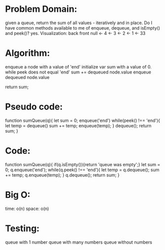# Problem Domain: 
given a queue, return the sum of all values - iteratively and in place.
Do I have common methods available to me of enqueue, dequeue, and isEmpty() and peek()? yes.
Visualization:
 back				front
null <- 4 <- 3 <- 2 <- 1 <- 33

# Algorithm:

enqueue a node with a value of 'end'
initialize var sum with a value of 0.
while peek does not equal 'end'
 sum += dequeued node.value
enqueue dequeued node.value

return sum;

# Pseudo code:

function sumQueue(q){
	let sum = 0;
	enqueue('end')
	while(peek() !== 'end'){
		let temp = dequeue()
		sum += temp;
		enqueue(temp);
}
dequeue();
	return sum;
}
# Code:

function sumQueue(q){
	if(q.isEmpty()){return 'queue was empty';}
	let sum = 0;
	q.enqueue('end');
	while(q.peek() !== 'end'){
		let temp = q.dequeue();
		sum += temp;
		q.enqueue(temp);
}
q.dequeue();
return sum;
}
# Big O:
time: o(n)
space: o(n)

# Testing:
queue with 1 number
queue with many numbers
queue without numbers
 
